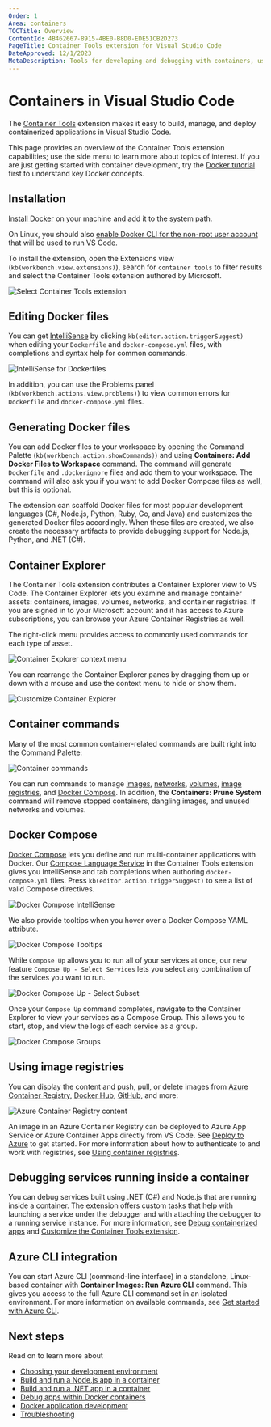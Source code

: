 ```yaml
---
Order: 1
Area: containers
TOCTitle: Overview
ContentId: 4B462667-8915-4BE0-B8D0-EDE51CB2D273
PageTitle: Container Tools extension for Visual Studio Code
DateApproved: 12/1/2023
MetaDescription: Tools for developing and debugging with containers, using Visual Studio Code.
---
```

# Containers in Visual Studio Code

The [Container Tools](https://marketplace.visualstudio.com/items?itemName=ms-azuretools.vscode-containers) extension makes it easy to build, manage, and deploy containerized applications in Visual Studio Code.

This page provides an overview of the Container Tools extension capabilities; use the side menu to learn more about topics of interest. If you are just getting started with container development, try the [Docker tutorial](https://learn.microsoft.com/visualstudio/docker/tutorials/docker-tutorial) first to understand key Docker concepts.

## Installation

[Install Docker](https://docs.docker.com/install/) on your machine and add it to the system path.

On Linux, you should also [enable Docker CLI for the non-root user account](https://docs.docker.com/install/linux/linux-postinstall/#manage-docker-as-a-non-root-user) that will be used to run VS Code.

To install the extension, open the Extensions view (`kb(workbench.view.extensions)`), search for `container tools` to filter results and select the Container Tools extension authored by Microsoft.

![Select Container Tools extension](images/overview/installation-extension-search.png) <!-- TODO: image needs updating -->

## Editing Docker files

You can get [IntelliSense](/docs/editor/intellisense.md) by clicking `kb(editor.action.triggerSuggest)` when editing your `Dockerfile` and `docker-compose.yml` files, with completions and syntax help for common commands.

![IntelliSense for Dockerfiles](images/overview/dockerfile-intellisense.png)

In addition, you can use the Problems panel (`kb(workbench.actions.view.problems)`) to view common errors for `Dockerfile` and `docker-compose.yml` files.

## Generating Docker files

You can add Docker files to your workspace by opening the Command Palette (`kb(workbench.action.showCommands)`) and using **Containers: Add Docker Files to Workspace** command. The command will generate `Dockerfile` and `.dockerignore` files and add them to your workspace. The command will also ask you if you want to add Docker Compose files as well, but this is optional.

The extension can scaffold Docker files for most popular development languages (C#, Node.js, Python, Ruby, Go, and Java) and customizes the generated Docker files accordingly. When these files are created, we also create the necessary artifacts to provide debugging support for Node.js, Python, and .NET (C#).

## Container Explorer

The Container Tools extension contributes a Container Explorer view to VS Code. The Container Explorer lets you examine and manage container assets: containers, images, volumes, networks, and container registries. If you are signed in to your Microsoft account and it has access to Azure subscriptions, you can browse your Azure Container Registries as well.

The right-click menu provides access to commonly used commands for each type of asset.

![Container Explorer context menu](images/overview/docker-view-context-menu.gif) <!-- TODO: image needs updating -->

You can rearrange the Container Explorer panes by dragging them up or down with a mouse and use the context menu to hide or show them.

![Customize Container Explorer](images/overview/docker-view-rearrange.gif) <!-- TODO: image needs updating -->

## Container commands

Many of the most common container-related commands are built right into the Command Palette:

![Container commands](images/overview/command-palette.png) <!-- TODO: image needs updating -->

You can run commands to manage [images](https://docs.docker.com/engine/reference/commandline/image/), [networks](https://docs.docker.com/engine/reference/commandline/network/), [volumes](https://docs.docker.com/engine/reference/commandline/volume/), [image registries](https://docs.docker.com/engine/reference/commandline/push/), and [Docker Compose](https://docs.docker.com/compose/reference/overview/). In addition, the **Containers: Prune System** command will remove stopped containers, dangling images, and unused networks and volumes.

## Docker Compose

[Docker Compose](https://docs.docker.com/compose/) lets you define and run multi-container applications with Docker. Our [Compose Language Service](https://github.com/microsoft/compose-language-service) in the Container Tools extension gives you IntelliSense and tab completions when authoring `docker-compose.yml` files. Press `kb(editor.action.triggerSuggest)` to see a list of valid Compose directives.

 ![Docker Compose IntelliSense](images/overview/tab-completions.gif)

We also provide tooltips when you hover over a Docker Compose YAML attribute.

 ![Docker Compose Tooltips](images/overview/hover-support.png)

While `Compose Up` allows you to run all of your services at once, our new feature `Compose Up - Select Services` lets you select any combination of the services you want to run.

  ![Docker Compose Up - Select Subset](images/overview/select-subset.gif)

Once your `Compose Up` command completes, navigate to the Container Explorer to view your services as a Compose Group. This allows you to start, stop, and view the logs of each service as a group.

![Docker Compose Groups](images/overview/compose-group.png) <!-- TODO: image needs updating -->

## Using image registries

You can display the content and push, pull, or delete images from [Azure Container Registry](https://learn.microsoft.com/azure/container-registry), [Docker Hub](https://hub.docker.com/), [GitHub](https://github.com/), and more:

![Azure Container Registry content](images/overview/container-registry.png) <!-- TODO: image needs updating -->

An image in an Azure Container Registry can be deployed to Azure App Service or Azure Container Apps directly from VS Code. See [Deploy to Azure](/docs/containers/app-service.md) to get started. For more information about how to authenticate to and work with registries, see [Using container registries](/docs/containers/quickstart-container-registries.md).

## Debugging services running inside a container

You can debug services built using .NET (C#) and Node.js that are running inside a container. The extension offers custom tasks that help with launching a service under the debugger and with attaching the debugger to a running service instance. For more information, see [Debug containerized apps](/docs/containers/debug-common.md) and [Customize the Container Tools extension](/docs/containers/reference.md).

## Azure CLI integration

You can start Azure CLI (command-line interface) in a standalone, Linux-based container with **Container Images: Run Azure CLI** command. This gives you access to the full Azure CLI command set in an isolated environment. For more information on available commands, see [Get started with Azure CLI](https://learn.microsoft.com/cli/azure/get-started-with-azure-cli).

## Next steps

Read on to learn more about

- [Choosing your development environment](/docs/containers/choosing-dev-environment.md)
- [Build and run a Node.js app in a container](/docs/containers/quickstart-node.md)
- [Build and run a .NET app in a container](/docs/containers/quickstart-aspnet-core.md)
- [Debug apps within Docker containers](/docs/containers/debug-common.md)
- [Docker application development](https://docs.docker.com/develop)
- [Troubleshooting](/docs/containers/troubleshooting.md)

